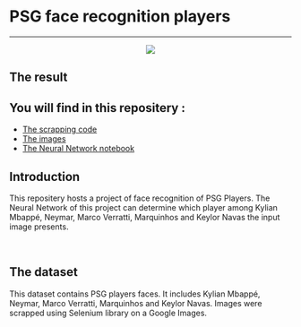 # PSG face recognition players


___

<p align="center">
  <img src="https://www.plspronos.fr/wp-content/uploads/2020/08/logo-psg.png" />
</p>


## The result 


## You will find in this repositery : 
* [The scrapping code]()
* [The images]()
* [The Neural Network notebook]()

## Introduction 

This repositery hosts a project of face recognition of PSG Players. The Neural Network of this project can determine which player among Kylian Mbappé, Neymar, Marco Verratti, Marquinhos and Keylor Navas the input image presents. 

<br> 



## The dataset 
This dataset contains PSG players faces. It includes Kylian Mbappé, Neymar, Marco Verratti, Marquinhos and Keylor Navas. Images were scrapped using Selenium library on a Google Images. 


<br>
 
